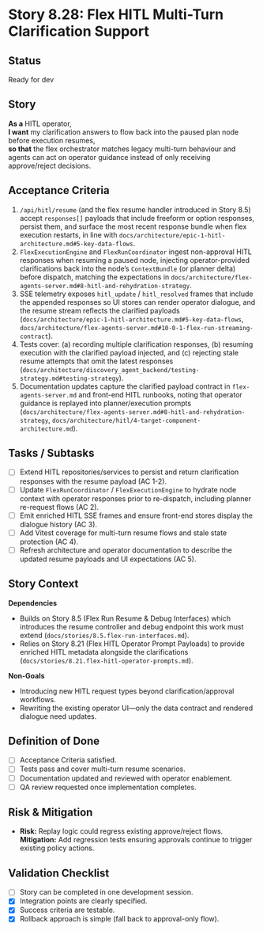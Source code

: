 # Story 8.28: Flex HITL Multi-Turn Clarification Support

## Status
Ready for dev

## Story
**As a** HITL operator,  
**I want** my clarification answers to flow back into the paused plan node before execution resumes,  
**so that** the flex orchestrator matches legacy multi-turn behaviour and agents can act on operator guidance instead of only receiving approve/reject decisions.

## Acceptance Criteria
1. `/api/hitl/resume` (and the flex resume handler introduced in Story 8.5) accept `responses[]` payloads that include freeform or option responses, persist them, and surface the most recent response bundle when flex execution restarts, in line with `docs/architecture/epic-1-hitl-architecture.md#5-key-data-flows`.  
2. `FlexExecutionEngine` and `FlexRunCoordinator` ingest non-approval HITL responses when resuming a paused node, injecting operator-provided clarifications back into the node’s `ContextBundle` (or planner delta) before dispatch, matching the expectations in `docs/architecture/flex-agents-server.md#8-hitl-and-rehydration-strategy`.  
3. SSE telemetry exposes `hitl_update` / `hitl_resolved` frames that include the appended responses so UI stores can render operator dialogue, and the resume stream reflects the clarified payloads (`docs/architecture/epic-1-hitl-architecture.md#5-key-data-flows`, `docs/architecture/flex-agents-server.md#10-0-1-flex-run-streaming-contract`).  
4. Tests cover: (a) recording multiple clarification responses, (b) resuming execution with the clarified payload injected, and (c) rejecting stale resume attempts that omit the latest responses (`docs/architecture/discovery_agent_backend/testing-strategy.md#testing-strategy`).  
5. Documentation updates capture the clarified payload contract in `flex-agents-server.md` and front-end HITL runbooks, noting that operator guidance is replayed into planner/execution prompts (`docs/architecture/flex-agents-server.md#8-hitl-and-rehydration-strategy`, `docs/architecture/hitl/4-target-component-architecture.md`).

## Tasks / Subtasks
- [ ] Extend HITL repositories/services to persist and return clarification responses with the resume payload (AC 1-2).  
- [ ] Update `FlexRunCoordinator` / `FlexExecutionEngine` to hydrate node context with operator responses prior to re-dispatch, including planner re-request flows (AC 2).  
- [ ] Emit enriched HITL SSE frames and ensure front-end stores display the dialogue history (AC 3).  
- [ ] Add Vitest coverage for multi-turn resume flows and stale state protection (AC 4).  
- [ ] Refresh architecture and operator documentation to describe the updated resume payloads and UI expectations (AC 5).

## Story Context

**Dependencies**
- Builds on Story 8.5 (Flex Run Resume & Debug Interfaces) which introduces the resume controller and debug endpoint this work must extend (`docs/stories/8.5.flex-run-interfaces.md`).
- Relies on Story 8.21 (Flex HITL Operator Prompt Payloads) to provide enriched HITL metadata alongside the clarifications (`docs/stories/8.21.flex-hitl-operator-prompts.md`).

**Non-Goals**
- Introducing new HITL request types beyond clarification/approval workflows.
- Rewriting the existing operator UI—only the data contract and rendered dialogue need updates.

## Definition of Done
- [ ] Acceptance Criteria satisfied.  
- [ ] Tests pass and cover multi-turn resume scenarios.  
- [ ] Documentation updated and reviewed with operator enablement.  
- [ ] QA review requested once implementation completes.

## Risk & Mitigation
- **Risk:** Replay logic could regress existing approve/reject flows.  
  **Mitigation:** Add regression tests ensuring approvals continue to trigger existing policy actions.

## Validation Checklist
- [ ] Story can be completed in one development session.  
- [x] Integration points are clearly specified.  
- [x] Success criteria are testable.  
- [x] Rollback approach is simple (fall back to approval-only flow).
